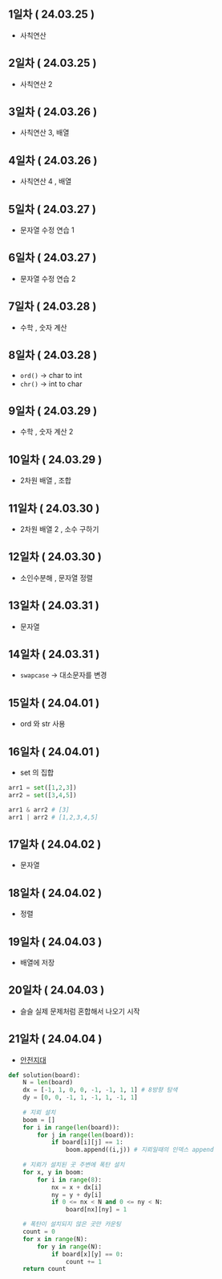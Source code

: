 ## 1일차 ( 24.03.25 )
- 사칙연산

## 2일차 ( 24.03.25 )
- 사칙연산 2

## 3일차 ( 24.03.26 )
- 사칙연산 3, 배열

## 4일차 ( 24.03.26 )
- 사칙연산 4 , 배열

## 5일차 ( 24.03.27 )
- 문자열 수정 연습 1

## 6일차 ( 24.03.27 )
- 문자열 수정 연습 2

## 7일차 ( 24.03.28 )
- 수학 , 숫자 계산

## 8일차 ( 24.03.28 )
- `ord()` -> char to int
- `chr()` -> int to char

## 9일차 ( 24.03.29 )
- 수학 , 숫자 계산 2

## 10일차 ( 24.03.29 )
- 2차원 배열 , 조합

## 11일차 ( 24.03.30 )
- 2차원 배열 2 , 소수 구하기

## 12일차 ( 24.03.30 )
- 소인수분해 , 문자열 정렬

## 13일차 ( 24.03.31 )
- 문자열

## 14일차 ( 24.03.31 )
- `swapcase` -> 대소문자를 변경

## 15일차 ( 24.04.01 )
- ord 와 str 사용

## 16일차 ( 24.04.01 )
- set 의 집합
```python
arr1 = set([1,2,3])
arr2 = set([3,4,5])

arr1 & arr2 # [3]
arr1 | arr2 # [1,2,3,4,5]
```

## 17일차 ( 24.04.02 )
- 문자열

## 18일차 ( 24.04.02 )
- 정렬

## 19일차 ( 24.04.03 )
- 배열에 저장

## 20일차 ( 24.04.03 )
- 슬슬 실제 문제처럼 혼합해서 나오기 시작

## 21일차 ( 24.04.04 )
- [안전지대](https://school.programmers.co.kr/learn/courses/30/lessons/120866)
```python
def solution(board):
    N = len(board)
    dx = [-1, 1, 0, 0, -1, -1, 1, 1] # 8방향 탐색
    dy = [0, 0, -1, 1, -1, 1, -1, 1]
    
    # 지뢰 설치
    boom = []
    for i in range(len(board)):
        for j in range(len(board)):
            if board[i][j] == 1:
                boom.append((i,j)) # 지뢰일때의 인덱스 append
                
    # 지뢰가 설치된 곳 주변에 폭탄 설치
    for x, y in boom:
        for i in range(8):
            nx = x + dx[i]
            ny = y + dy[i]
            if 0 <= nx < N and 0 <= ny < N:
                board[nx][ny] = 1

    # 폭탄이 설치되지 않은 곳만 카운팅
    count = 0
    for x in range(N):
        for y in range(N):
            if board[x][y] == 0:
                count += 1
    return count
```
